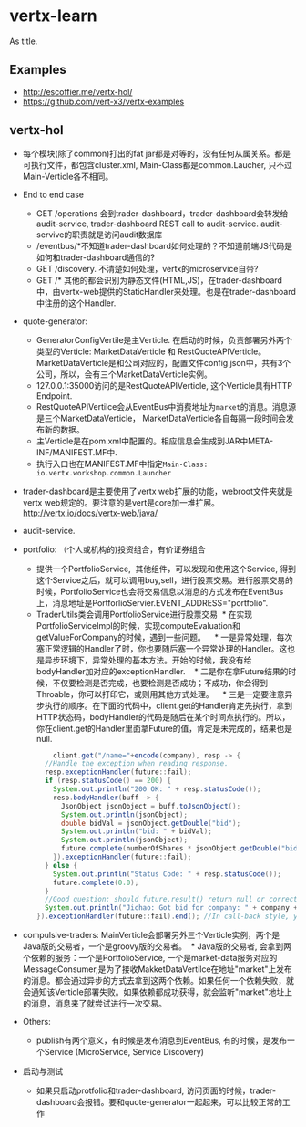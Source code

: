 # vertx-learn
As title.

## Examples
* http://escoffier.me/vertx-hol/ 
* https://github.com/vert-x3/vertx-examples


## vertx-hol

* 每个模块(除了common)打出的fat jar都是对等的，没有任何从属关系。都是可执行文件，都包含cluster.xml, Main-Class都是common.Laucher, 只不过Main-Verticle各不相同。
* End to end case
  * GET /operations 会到trader-dashboard，trader-dashboard会转发给audit-service, trader-dashboard REST call to audit-service. audit-servive的职责就是访问audit数据库
  * /eventbus/\*不知道trader-dashboard如何处理的？不知道前端JS代码是如何和trader-dashboard通信的?
  * GET /discovery. 不清楚如何处理，vertx的microservice自带?
  * GET /\* 其他的都会识别为静态文件(HTML,JS)，在trader-dashboard中，由vertx-web提供的StaticHandler来处理。也是在trader-dashboard中注册的这个Handler.
* quote-generator:
  * GeneratorConfigVertile是主Verticle. 在启动的时候，负责部署另外两个类型的Verticle: MarketDataVerticle 和 RestQuoteAPIVerticle。MarketDataVerticle是和公司对应的，配置文件config.json中，共有3个公司，所以，会有三个MarketDataVerticle实例。
  * 127.0.0.1:35000访问的是RestQuoteAPIVerticle, 这个Verticle具有HTTP Endpoint.
  * RestQuoteAPIVertilce会从EventBus中消费地址为`market`的消息。消息源是三个MarketDataVerticle， MarketDataVerticle各自每隔一段时间会发布新的数据。
  * 主Verticle是在pom.xml中配置的。相应信息会生成到JAR中META-INF/MANIFEST.MF中.
  * 执行入口也在MANIFEST.MF中指定`Main-Class: io.vertx.workshop.common.Launcher`
* trader-dashboard是主要使用了vertx web扩展的功能，webroot文件夹就是vertx web规定的。要注意的是vert是core加一堆扩展。http://vertx.io/docs/vertx-web/java/
* audit-service.
* portfolio: （个人或机构的)投资组合，有价证券组合
  * 提供一个PortfolioService,  其他组件，可以发现和使用这个Service, 得到这个Service之后，就可以调用buy,sell，进行股票交易。进行股票交易的时候，PortfolioService也会将交易信息以消息的方式发布在EventBus上，消息地址是PortforlioServier.EVENT\_ADDRESS="portfolio".
  * TraderUtils类会调用PortfolioService进行股票交易
  * 在实现PortfolioServiceImpl的时候，实现computeEvaluation和getValueForCompany的时候，遇到一些问题。
    * 一是异常处理，每次塞正常逻辑的Handler了时，你也要随后塞一个异常处理的Handler。这也是异步环境下，异常处理的基本方法。开始的时候，我没有给bodyHandler加对应的exceptionHandler.
    * 二是你在拿Future结果的时候，不仅要检测是否完成，也要检测是否成功；不成功，你会得到Throable，你可以打印它，或则用其他方式处理。
    * 三是一定要注意异步执行的顺序。在下面的代码中，client.get的Handler肯定先执行，拿到HTTP状态码，bodyHandler的代码是随后在某个时间点执行的。所以，你在client.get的Handler里面拿Future的值，肯定是未完成的，结果也是null.
    ```java
        client.get("/name="+encode(company), resp -> {
      //Handle the exception when reading response.
      resp.exceptionHandler(future::fail);
      if (resp.statusCode() == 200) {
        System.out.println("200 OK: " + resp.statusCode());
        resp.bodyHandler(buff -> {
          JsonObject jsonObject = buff.toJsonObject();
          System.out.println(jsonObject);
          double bidVal = jsonObject.getDouble("bid");
          System.out.println("bid: " + bidVal);
          System.out.println(jsonObject);
          future.complete(numberOfShares * jsonObject.getDouble("bid"));
        }).exceptionHandler(future::fail);
      } else {
        System.out.println("Status Code: " + resp.statusCode());
        future.complete(0.0);
      }
      //Good question: should future.result() return null or correct double value?
      System.out.println("Jichao: Got bid for company: " + company + " - " + future.isComplete() +  " - " + future.result());
    }).exceptionHandler(future::fail).end(); //In call-back style, you have to register the exception handler.
    ```
* compulsive-traders: MainVerticle会部署另外三个Verticle实例，两个是Java版的交易者，一个是groovy版的交易者。
  * Java版的交易者, 会拿到两个依赖的服务：一个是PortfolioService, 一个是market-data服务对应的MessageConsumer,是为了接收MakketDataVertilce在地址"market"上发布的消息。都会通过异步的方式去拿到这两个依赖。如果任何一个依赖失败，就会通知该Verticle部署失败。如果依赖都成功获得，就会监听"market"地址上的消息，消息来了就尝试进行一次交易。

* Others:
  * publish有两个意义，有时候是发布消息到EventBus, 有的时候，是发布一个Service (MicroService, Service Discovery)
* 启动与测试
  * 如果只启动protfolio和trader-dashboard, 访问页面的时候，trader-dashboard会报错。要和quote-generator一起起来，可以比较正常的工作
